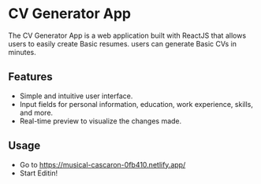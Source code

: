 # CV Generator App

The CV Generator App is a web application built with ReactJS that allows users to easily create Basic resumes. users can generate Basic CVs in minutes.

## Features

- Simple and intuitive user interface.
- Input fields for personal information, education, work experience, skills, and more.
- Real-time preview to visualize the changes made.

## Usage
- Go to https://musical-cascaron-0fb410.netlify.app/
- Start Editin!
